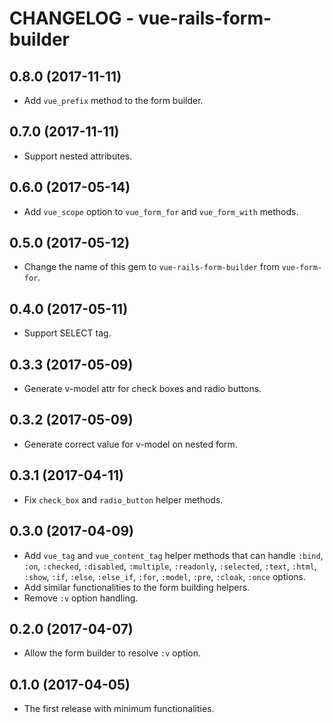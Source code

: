 # CHANGELOG - vue-rails-form-builder

## 0.8.0 (2017-11-11)

* Add `vue_prefix` method to the form builder.

## 0.7.0 (2017-11-11)

* Support nested attributes.

## 0.6.0 (2017-05-14)

* Add `vue_scope` option to `vue_form_for` and `vue_form_with` methods.

## 0.5.0 (2017-05-12)

* Change the name of this gem to `vue-rails-form-builder` from `vue-form-for`.

## 0.4.0 (2017-05-11)

* Support SELECT tag.

## 0.3.3 (2017-05-09)

* Generate v-model attr for check boxes and radio buttons.

## 0.3.2 (2017-05-09)

* Generate correct value for v-model on nested form.

## 0.3.1 (2017-04-11)

* Fix `check_box` and `radio_button` helper methods.

## 0.3.0 (2017-04-09)

* Add `vue_tag` and `vue_content_tag` helper methods
  that can handle `:bind`, `:on`, `:checked`, `:disabled`, `:multiple`,
  `:readonly`, `:selected`, `:text`, `:html`, `:show`, `:if`, `:else`,
  `:else_if`, `:for`, `:model`, `:pre`, `:cloak`, `:once` options.
* Add similar functionalities to the form building helpers.
* Remove `:v` option handling.

## 0.2.0 (2017-04-07)

* Allow the form builder to resolve `:v` option.

## 0.1.0 (2017-04-05)

* The first release with minimum functionalities.
